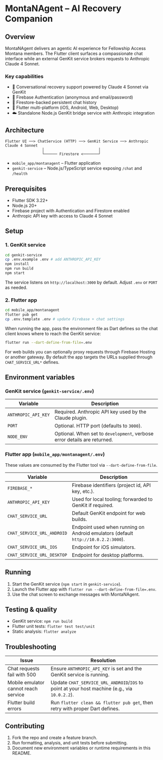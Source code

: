 # MontaNAgent – AI Recovery Companion

## Overview

MontaNAgent delivers an agentic AI experience for Fellowship Access Montana members. The Flutter client surfaces a compassionate chat interface while an external GenKit service brokers requests to Anthropic Claude 4 Sonnet.

### Key capabilities

- 🤖 Conversational recovery support powered by Claude 4 Sonnet via GenKit
- 🔐 Firebase Authentication (anonymous and email/password)
- 💾 Firestore-backed persistent chat history
- 📱 Flutter multi-platform (iOS, Android, Web, Desktop)
- ☁️ Standalone Node.js GenKit bridge service with Anthropic integration

## Architecture

```text
Flutter UI ──> ChatService (HTTP) ──> GenKit Service ──> Anthropic Claude 4 Sonnet
                 │                         │
                 └────── Firestore <───────┘
```

- `mobile_app/montanagent` – Flutter application
- `genkit-service` – Node.js/TypeScript service exposing `/chat` and `/health`

## Prerequisites

- Flutter SDK 3.22+
- Node.js 20+
- Firebase project with Authentication and Firestore enabled
- Anthropic API key with access to Claude 4 Sonnet

## Setup

### 1. GenKit service

```bash
cd genkit-service
cp .env.example .env # add ANTHROPIC_API_KEY
npm install
npm run build
npm start
```

The service listens on `http://localhost:3000` by default. Adjust `.env` or `PORT` as needed.

### 2. Flutter app

```bash
cd mobile_app/montanagent
flutter pub get
cp .env.template .env # update Firebase + chat settings
```

When running the app, pass the environment file as Dart defines so the chat client knows where to reach the GenKit service:

```bash
flutter run --dart-define-from-file=.env
```

For web builds you can optionally proxy requests through Firebase Hosting or another gateway. By default the app targets the URLs supplied through `CHAT_SERVICE_URL*` defines.

## Environment variables

### GenKit service (`genkit-service/.env`)

| Variable | Description |
| --- | --- |
| `ANTHROPIC_API_KEY` | Required. Anthropic API key used by the Claude plugin. |
| `PORT` | Optional. HTTP port (defaults to `3000`). |
| `NODE_ENV` | Optional. When set to `development`, verbose error details are returned. |

### Flutter app (`mobile_app/montanagent/.env`)

These values are consumed by the Flutter tool via `--dart-define-from-file`.

| Variable | Description |
| --- | --- |
| `FIREBASE_*` | Firebase identifiers (project id, API key, etc.). |
| `ANTHROPIC_API_KEY` | Used for local tooling; forwarded to GenKit if required. |
| `CHAT_SERVICE_URL` | Default GenKit endpoint for web builds. |
| `CHAT_SERVICE_URL_ANDROID` | Endpoint used when running on Android emulators (default `http://10.0.2.2:3000`). |
| `CHAT_SERVICE_URL_IOS` | Endpoint for iOS simulators. |
| `CHAT_SERVICE_URL_DESKTOP` | Endpoint for desktop platforms. |

## Running

1. Start the GenKit service (`npm start` in `genkit-service`).
2. Launch the Flutter app with `flutter run --dart-define-from-file=.env`.
3. Use the chat screen to exchange messages with MontaNAgent.

## Testing & quality

- GenKit service: `npm run build`
- Flutter unit tests: `flutter test test/unit`
- Static analysis: `flutter analyze`

## Troubleshooting

| Issue | Resolution |
| --- | --- |
| Chat requests fail with 500 | Ensure `ANTHROPIC_API_KEY` is set and the GenKit service is running. |
| Mobile emulator cannot reach service | Update `CHAT_SERVICE_URL_ANDROID`/`IOS` to point at your host machine (e.g., via `10.0.2.2`). |
| Flutter build errors | Run `flutter clean && flutter pub get`, then retry with proper Dart defines. |

## Contributing

1. Fork the repo and create a feature branch.
2. Run formatting, analysis, and unit tests before submitting.
3. Document new environment variables or runtime requirements in this README.
